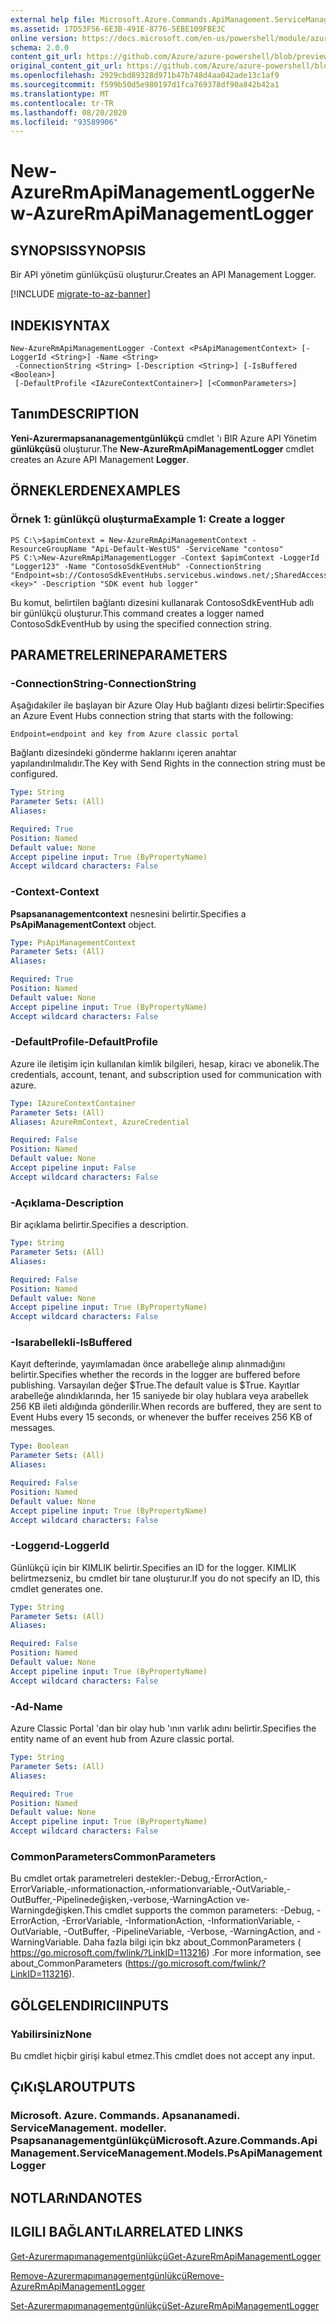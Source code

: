 ```yaml
---
external help file: Microsoft.Azure.Commands.ApiManagement.ServiceManagement.dll-Help.xml
ms.assetid: 17D53F56-6E3B-491E-8776-5EBE109FBE3C
online version: https://docs.microsoft.com/en-us/powershell/module/azurerm.apimanagement/new-azurermapimanagementlogger
schema: 2.0.0
content_git_url: https://github.com/Azure/azure-powershell/blob/preview/src/ResourceManager/ApiManagement/Commands.ApiManagement/help/New-AzureRmApiManagementLogger.md
original_content_git_url: https://github.com/Azure/azure-powershell/blob/preview/src/ResourceManager/ApiManagement/Commands.ApiManagement/help/New-AzureRmApiManagementLogger.md
ms.openlocfilehash: 2929cbd89328d971b47b748d4aa042ade13c1af9
ms.sourcegitcommit: f599b50d5e980197d1fca769378df90a842b42a1
ms.translationtype: MT
ms.contentlocale: tr-TR
ms.lasthandoff: 08/20/2020
ms.locfileid: "93589906"
---
```

# <span data-ttu-id="7da55-101">New-AzureRmApiManagementLogger</span><span class="sxs-lookup"><span data-stu-id="7da55-101">New-AzureRmApiManagementLogger</span></span>

## <span data-ttu-id="7da55-102">SYNOPSIS</span><span class="sxs-lookup"><span data-stu-id="7da55-102">SYNOPSIS</span></span>
<span data-ttu-id="7da55-103">Bir API yönetim günlükçüsü oluşturur.</span><span class="sxs-lookup"><span data-stu-id="7da55-103">Creates an API Management Logger.</span></span>

[!INCLUDE [migrate-to-az-banner](../../includes/migrate-to-az-banner.md)]

## <span data-ttu-id="7da55-104">INDEKI</span><span class="sxs-lookup"><span data-stu-id="7da55-104">SYNTAX</span></span>

```
New-AzureRmApiManagementLogger -Context <PsApiManagementContext> [-LoggerId <String>] -Name <String>
 -ConnectionString <String> [-Description <String>] [-IsBuffered <Boolean>]
 [-DefaultProfile <IAzureContextContainer>] [<CommonParameters>]
```

## <span data-ttu-id="7da55-105">Tanım</span><span class="sxs-lookup"><span data-stu-id="7da55-105">DESCRIPTION</span></span>
<span data-ttu-id="7da55-106">**Yeni-Azurermapsananagementgünlükçü** cmdlet 'ı BIR Azure API Yönetim **günlükçüsü** oluşturur.</span><span class="sxs-lookup"><span data-stu-id="7da55-106">The **New-AzureRmApiManagementLogger** cmdlet creates an Azure API Management **Logger**.</span></span>

## <span data-ttu-id="7da55-107">ÖRNEKLERDEN</span><span class="sxs-lookup"><span data-stu-id="7da55-107">EXAMPLES</span></span>

### <span data-ttu-id="7da55-108">Örnek 1: günlükçü oluşturma</span><span class="sxs-lookup"><span data-stu-id="7da55-108">Example 1: Create a logger</span></span>
```
PS C:\>$apimContext = New-AzureRmApiManagementContext -ResourceGroupName "Api-Default-WestUS" -ServiceName "contoso"
PS C:\>New-AzureRmApiManagementLogger -Context $apimContext -LoggerId "Logger123" -Name "ContosoSdkEventHub" -ConnectionString "Endpoint=sb://ContosoSdkEventHubs.servicebus.windows.net/;SharedAccessKeyName=SendKey;SharedAccessKey=<key>" -Description "SDK event hub logger"
```

<span data-ttu-id="7da55-109">Bu komut, belirtilen bağlantı dizesini kullanarak ContosoSdkEventHub adlı bir günlükçü oluşturur.</span><span class="sxs-lookup"><span data-stu-id="7da55-109">This command creates a logger named ContosoSdkEventHub by using the specified connection string.</span></span>

## <span data-ttu-id="7da55-110">PARAMETRELERINE</span><span class="sxs-lookup"><span data-stu-id="7da55-110">PARAMETERS</span></span>

### <span data-ttu-id="7da55-111">-ConnectionString</span><span class="sxs-lookup"><span data-stu-id="7da55-111">-ConnectionString</span></span>
<span data-ttu-id="7da55-112">Aşağıdakiler ile başlayan bir Azure Olay Hub bağlantı dizesi belirtir:</span><span class="sxs-lookup"><span data-stu-id="7da55-112">Specifies an Azure Event Hubs connection string that starts with the following:</span></span> 

`Endpoint=endpoint and key from Azure classic portal`

<span data-ttu-id="7da55-113">Bağlantı dizesindeki gönderme haklarını içeren anahtar yapılandırılmalıdır.</span><span class="sxs-lookup"><span data-stu-id="7da55-113">The Key with Send Rights in the connection string must be configured.</span></span>

```yaml
Type: String
Parameter Sets: (All)
Aliases: 

Required: True
Position: Named
Default value: None
Accept pipeline input: True (ByPropertyName)
Accept wildcard characters: False
```

### <span data-ttu-id="7da55-114">-Context</span><span class="sxs-lookup"><span data-stu-id="7da55-114">-Context</span></span>
<span data-ttu-id="7da55-115">**Psapsananagementcontext** nesnesini belirtir.</span><span class="sxs-lookup"><span data-stu-id="7da55-115">Specifies a **PsApiManagementContext** object.</span></span>

```yaml
Type: PsApiManagementContext
Parameter Sets: (All)
Aliases: 

Required: True
Position: Named
Default value: None
Accept pipeline input: True (ByPropertyName)
Accept wildcard characters: False
```

### <span data-ttu-id="7da55-116">-DefaultProfile</span><span class="sxs-lookup"><span data-stu-id="7da55-116">-DefaultProfile</span></span>
<span data-ttu-id="7da55-117">Azure ile iletişim için kullanılan kimlik bilgileri, hesap, kiracı ve abonelik.</span><span class="sxs-lookup"><span data-stu-id="7da55-117">The credentials, account, tenant, and subscription used for communication with azure.</span></span>
 
```yaml
Type: IAzureContextContainer
Parameter Sets: (All)
Aliases: AzureRmContext, AzureCredential

Required: False
Position: Named
Default value: None
Accept pipeline input: False
Accept wildcard characters: False
```

### <span data-ttu-id="7da55-118">-Açıklama</span><span class="sxs-lookup"><span data-stu-id="7da55-118">-Description</span></span>
<span data-ttu-id="7da55-119">Bir açıklama belirtir.</span><span class="sxs-lookup"><span data-stu-id="7da55-119">Specifies a description.</span></span>

```yaml
Type: String
Parameter Sets: (All)
Aliases: 

Required: False
Position: Named
Default value: None
Accept pipeline input: True (ByPropertyName)
Accept wildcard characters: False
```

### <span data-ttu-id="7da55-120">-Isarabellekli</span><span class="sxs-lookup"><span data-stu-id="7da55-120">-IsBuffered</span></span>
<span data-ttu-id="7da55-121">Kayıt defterinde, yayımlamadan önce arabelleğe alınıp alınmadığını belirtir.</span><span class="sxs-lookup"><span data-stu-id="7da55-121">Specifies whether the records in the logger are buffered before publishing.</span></span>
<span data-ttu-id="7da55-122">Varsayılan değer $True.</span><span class="sxs-lookup"><span data-stu-id="7da55-122">The default value is $True.</span></span>
<span data-ttu-id="7da55-123">Kayıtlar arabelleğe alındıklarında, her 15 saniyede bir olay hublara veya arabellek 256 KB ileti aldığında gönderilir.</span><span class="sxs-lookup"><span data-stu-id="7da55-123">When records are buffered, they are sent to Event Hubs every 15 seconds, or whenever the buffer receives 256 KB of messages.</span></span>

```yaml
Type: Boolean
Parameter Sets: (All)
Aliases: 

Required: False
Position: Named
Default value: None
Accept pipeline input: True (ByPropertyName)
Accept wildcard characters: False
```

### <span data-ttu-id="7da55-124">-Loggerıd</span><span class="sxs-lookup"><span data-stu-id="7da55-124">-LoggerId</span></span>
<span data-ttu-id="7da55-125">Günlükçü için bir KIMLIK belirtir.</span><span class="sxs-lookup"><span data-stu-id="7da55-125">Specifies an ID for the logger.</span></span>
<span data-ttu-id="7da55-126">KIMLIK belirtmezseniz, bu cmdlet bir tane oluşturur.</span><span class="sxs-lookup"><span data-stu-id="7da55-126">If you do not specify an ID, this cmdlet generates one.</span></span>

```yaml
Type: String
Parameter Sets: (All)
Aliases: 

Required: False
Position: Named
Default value: None
Accept pipeline input: True (ByPropertyName)
Accept wildcard characters: False
```

### <span data-ttu-id="7da55-127">-Ad</span><span class="sxs-lookup"><span data-stu-id="7da55-127">-Name</span></span>
<span data-ttu-id="7da55-128">Azure Classic Portal 'dan bir olay hub 'ının varlık adını belirtir.</span><span class="sxs-lookup"><span data-stu-id="7da55-128">Specifies the entity name of an event hub from Azure classic portal.</span></span>

```yaml
Type: String
Parameter Sets: (All)
Aliases: 

Required: True
Position: Named
Default value: None
Accept pipeline input: True (ByPropertyName)
Accept wildcard characters: False
```

### <span data-ttu-id="7da55-129">CommonParameters</span><span class="sxs-lookup"><span data-stu-id="7da55-129">CommonParameters</span></span>
<span data-ttu-id="7da55-130">Bu cmdlet ortak parametreleri destekler:-Debug,-ErrorAction,-ErrorVariable,-ınformationaction,-ınformationvariable,-OutVariable,-OutBuffer,-Pipelinedeğişken,-verbose,-WarningAction ve-Warningdeğişken.</span><span class="sxs-lookup"><span data-stu-id="7da55-130">This cmdlet supports the common parameters: -Debug, -ErrorAction, -ErrorVariable, -InformationAction, -InformationVariable, -OutVariable, -OutBuffer, -PipelineVariable, -Verbose, -WarningAction, and -WarningVariable.</span></span> <span data-ttu-id="7da55-131">Daha fazla bilgi için bkz about_CommonParameters ( https://go.microsoft.com/fwlink/?LinkID=113216) .</span><span class="sxs-lookup"><span data-stu-id="7da55-131">For more information, see about_CommonParameters (https://go.microsoft.com/fwlink/?LinkID=113216).</span></span>

## <span data-ttu-id="7da55-132">GÖLGELENDIRICI</span><span class="sxs-lookup"><span data-stu-id="7da55-132">INPUTS</span></span>

### <span data-ttu-id="7da55-133">Yabilirsiniz</span><span class="sxs-lookup"><span data-stu-id="7da55-133">None</span></span>
<span data-ttu-id="7da55-134">Bu cmdlet hiçbir girişi kabul etmez.</span><span class="sxs-lookup"><span data-stu-id="7da55-134">This cmdlet does not accept any input.</span></span>

## <span data-ttu-id="7da55-135">ÇıKıŞLAR</span><span class="sxs-lookup"><span data-stu-id="7da55-135">OUTPUTS</span></span>

### <span data-ttu-id="7da55-136">Microsoft. Azure. Commands. Apsananamedi. ServiceManagement. modeller. Psapsananagementgünlükçü</span><span class="sxs-lookup"><span data-stu-id="7da55-136">Microsoft.Azure.Commands.ApiManagement.ServiceManagement.Models.PsApiManagementLogger</span></span>

## <span data-ttu-id="7da55-137">NOTLARıNDA</span><span class="sxs-lookup"><span data-stu-id="7da55-137">NOTES</span></span>

## <span data-ttu-id="7da55-138">ILGILI BAĞLANTıLAR</span><span class="sxs-lookup"><span data-stu-id="7da55-138">RELATED LINKS</span></span>

[<span data-ttu-id="7da55-139">Get-Azurermapımanagementgünlükçü</span><span class="sxs-lookup"><span data-stu-id="7da55-139">Get-AzureRmApiManagementLogger</span></span>](./Get-AzureRmApiManagementLogger.md)

[<span data-ttu-id="7da55-140">Remove-Azurermapımanagementgünlükçü</span><span class="sxs-lookup"><span data-stu-id="7da55-140">Remove-AzureRmApiManagementLogger</span></span>](./Remove-AzureRmApiManagementLogger.md)

[<span data-ttu-id="7da55-141">Set-Azurermapımanagementgünlükçü</span><span class="sxs-lookup"><span data-stu-id="7da55-141">Set-AzureRmApiManagementLogger</span></span>](./Set-AzureRmApiManagementLogger.md)


